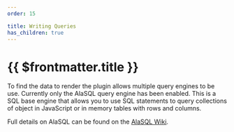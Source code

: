 ```yaml
---
order: 15

title: Writing Queries
has_children: true
---
```

# {{ $frontmatter.title }}

To find the data to render the plugin allows multiple query engines to be use. Currently only the AlaSQL query engine has been enabled. This is a SQL base engine that allows you to use SQL statements to query collections of object in JavaScript or in memory tables with rows and columns.

Full details on AlaSQL can be found on the [AlaSQL Wiki](https://github.com/AlaSQL/alasql/wiki).


